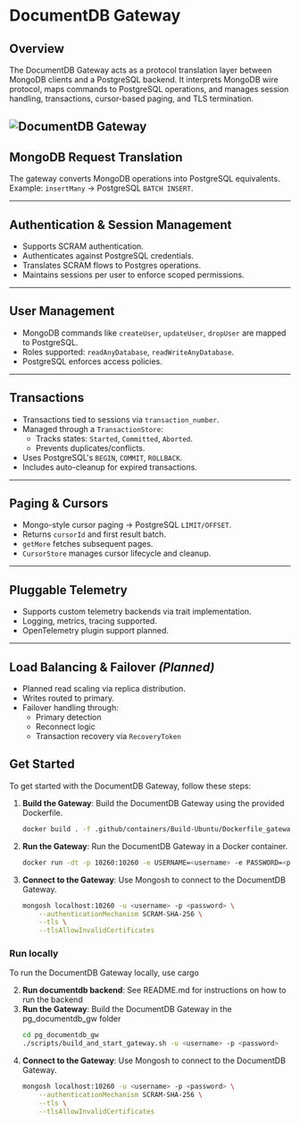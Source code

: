 # DocumentDB Gateway


## Overview

The DocumentDB Gateway acts as a protocol translation layer between MongoDB clients and a PostgreSQL backend. It interprets MongoDB wire protocol, maps commands to PostgreSQL operations, and manages session handling, transactions, cursor-based paging, and TLS termination.

![DocumentDB Gateway](images/documentdb.gif)
---

## MongoDB Request Translation

The gateway converts MongoDB operations into PostgreSQL equivalents.  
Example: `insertMany` → PostgreSQL `BATCH INSERT`.

---

## Authentication & Session Management

- Supports SCRAM authentication.
- Authenticates against PostgreSQL credentials.
- Translates SCRAM flows to Postgres operations.
- Maintains sessions per user to enforce scoped permissions.

---

## User Management

- MongoDB commands like `createUser`, `updateUser`, `dropUser` are mapped to PostgreSQL.
- Roles supported: `readAnyDatabase`, `readWriteAnyDatabase`.
- PostgreSQL enforces access policies.

---

## Transactions

- Transactions tied to sessions via `transaction_number`.
- Managed through a `TransactionStore`:
  - Tracks states: `Started`, `Committed`, `Aborted`.
  - Prevents duplicates/conflicts.
- Uses PostgreSQL's `BEGIN`, `COMMIT`, `ROLLBACK`.
- Includes auto-cleanup for expired transactions.

---

## Paging & Cursors

- Mongo-style cursor paging → PostgreSQL `LIMIT/OFFSET`.
- Returns `cursorId` and first result batch.
- `getMore` fetches subsequent pages.
- `CursorStore` manages cursor lifecycle and cleanup.

---

## Pluggable Telemetry

- Supports custom telemetry backends via trait implementation.
- Logging, metrics, tracing supported.
- OpenTelemetry plugin support planned.

---

## Load Balancing & Failover *(Planned)*

- Planned read scaling via replica distribution.
- Writes routed to primary.
- Failover handling through:
  - Primary detection
  - Reconnect logic
  - Transaction recovery via `RecoveryToken`


## Get Started
To get started with the DocumentDB Gateway, follow these steps:
        
1. **Build the Gateway**: Build the DocumentDB Gateway using the provided Dockerfile.
    ```bash
    docker build . -f .github/containers/Build-Ubuntu/Dockerfile_gateway -t <image-tag>
    ```
2. **Run the Gateway**: Run the DocumentDB Gateway in a Docker container.
    ```bash
    docker run -dt -p 10260:10260 -e USERNAME=<username> -e PASSWORD=<password> <image-tag>
    ```
3. **Connect to the Gateway**: Use Mongosh to connect to the DocumentDB Gateway.
    ```bash
    mongosh localhost:10260 -u <username> -p <password> \
        --authenticationMechanism SCRAM-SHA-256 \
        --tls \
        --tlsAllowInvalidCertificates
    ```

### Run locally
To run the DocumentDB Gateway locally, use cargo

2. **Run documentdb backend**:
    See README.md for instructions on how to run the backend
2. **Run the Gateway**:  Build the DocumentDB Gateway in the pg_documentdb_gw folder
    ```bash
    cd pg_documentdb_gw
    ./scripts/build_and_start_gateway.sh -u <username> -p <password>
    ```
3. **Connect to the Gateway**: Use Mongosh to connect to the DocumentDB Gateway.
    ```bash
    mongosh localhost:10260 -u <username> -p <password> \
        --authenticationMechanism SCRAM-SHA-256 \
        --tls \
        --tlsAllowInvalidCertificates
    ```